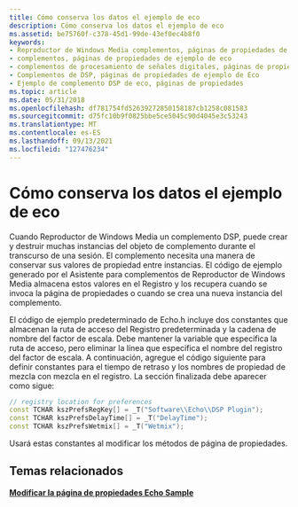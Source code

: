 ```yaml
---
title: Cómo conserva los datos el ejemplo de eco
description: Cómo conserva los datos el ejemplo de eco
ms.assetid: be75760f-c378-45d1-99de-43ef0ec4b8f0
keywords:
- Reproductor de Windows Media complementos, páginas de propiedades de ejemplo de eco
- complementos, páginas de propiedades de ejemplo de eco
- complementos de procesamiento de señales digitales, páginas de propiedades de ejemplo de eco
- Complementos de DSP, páginas de propiedades de ejemplo de Eco
- Ejemplo de complemento DSP de eco, páginas de propiedades
ms.topic: article
ms.date: 05/31/2018
ms.openlocfilehash: df781754fd52639272850158187cb1258c081583
ms.sourcegitcommit: d75fc10b9f0825bbe5ce5045c90d4045e3c53243
ms.translationtype: MT
ms.contentlocale: es-ES
ms.lasthandoff: 09/13/2021
ms.locfileid: "127476234"
---
```

# <a name="how-the-echo-sample-persists-data"></a>Cómo conserva los datos el ejemplo de eco

Cuando Reproductor de Windows Media un complemento DSP, puede crear y destruir muchas instancias del objeto de complemento durante el transcurso de una sesión. El complemento necesita una manera de conservar sus valores de propiedad entre instancias. El código de ejemplo generado por el Asistente para complementos de Reproductor de Windows Media almacena estos valores en el Registro y los recupera cuando se invoca la página de propiedades o cuando se crea una nueva instancia del complemento.

El código de ejemplo predeterminado de Echo.h incluye dos constantes que almacenan la ruta de acceso del Registro predeterminada y la cadena de nombre del factor de escala. Debe mantener la variable que especifica la ruta de acceso, pero eliminar la línea que especifica el nombre del registro del factor de escala. A continuación, agregue el código siguiente para definir constantes para el tiempo de retraso y los nombres de propiedad de mezcla con mezcla en el registro. La sección finalizada debe aparecer como sigue:


```C++
// registry location for preferences
const TCHAR kszPrefsRegKey[] = _T("Software\\Echo\\DSP Plugin");
const TCHAR kszPrefsDelayTime[] = _T("DelayTime");
const TCHAR kszPrefsWetmix[] = _T("Wetmix");

```



Usará estas constantes al modificar los métodos de página de propiedades.

## <a name="related-topics"></a>Temas relacionados

<dl> <dt>

[**Modificar la página de propiedades Echo Sample**](modifying-the-echo-sample-property-page.md)
</dt> </dl>

 

 




